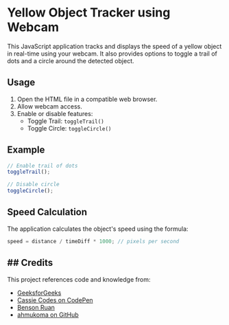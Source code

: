 # Yellow Object Tracker using Webcam

This JavaScript application tracks and displays the speed of a yellow object in real-time using your webcam. It also provides options to toggle a trail of dots and a circle around the detected object.

## Usage
1. Open the HTML file in a compatible web browser.
2. Allow webcam access.
3. Enable or disable features:
   - Toggle Trail: `toggleTrail()`
   - Toggle Circle: `toggleCircle()`

## Example
```javascript
// Enable trail of dots
toggleTrail();

// Disable circle
toggleCircle();
```

## Speed Calculation
The application calculates the object's speed using the formula:

```javascript
speed = distance / timeDiff * 1000; // pixels per second

```
## ## Credits
This project references code and knowledge from:
- [GeeksforGeeks](https://www.geeksforgeeks.org/how-to-open-web-cam-in-javascript/)
- [Cassie Codes on CodePen](https://codepen.io/cassie-codes/pen/RJxGvK)
- [Benson Ruan](https://bensonruan.com/how-to-access-webcam-and-take-photo-with-javascript/)
- [ahmukoma on GitHub](https://raw.githubusercontent.com/ahmukoma/Color-Tracking-with-Javascript/master/js/jquery-3.2.1.js)

